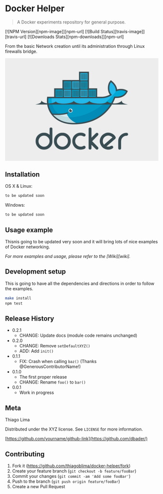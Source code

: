 # Docker Helper
> A Docker experiments repository for general purpose.

[![NPM Version][npm-image]][npm-url]
[![Build Status][travis-image]][travis-url]
[![Downloads Stats][npm-downloads]][npm-url]

From the basic Network creation until its administration through Linux firewalls bridge.

![](docker.png)

## Installation

OS X & Linux:

```sh
to be updated soon
```

Windows:

```sh
to be updated soon
```

## Usage example


Thisnis going to be updated very soon and it will bring lots of nice examples of Docker networking.

_For more examples and usage, please refer to the [Wiki][wiki]._

## Development setup

This is going to have all the dependencies and directions in order to follow the examples.

```sh
make install
npm test
```

## Release History

* 0.2.1
    * CHANGE: Update docs (module code remains unchanged)
* 0.2.0
    * CHANGE: Remove `setDefaultXYZ()`
    * ADD: Add `init()`
* 0.1.1
    * FIX: Crash when calling `baz()` (Thanks @GenerousContributorName!)
* 0.1.0
    * The first proper release
    * CHANGE: Rename `foo()` to `bar()`
* 0.0.1
    * Work in progress

## Meta

Thiago Lima

Distributed under the XYZ license. See ``LICENSE`` for more information.

[https://github.com/yourname/github-link](https://github.com/dbader/)

## Contributing

1. Fork it (<https://github.com/thiagoblima/docker-helper/fork>)
2. Create your feature branch (`git checkout -b feature/fooBar`)
3. Commit your changes (`git commit -am 'Add some fooBar'`)
4. Push to the branch (`git push origin feature/fooBar`)
5. Create a new Pull Request
